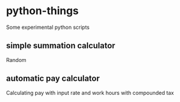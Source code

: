 # python-things
Some experimental python scripts

## simple summation calculator
Random 

## automatic pay calculator
Calculating pay with input rate and work hours with compounded tax

